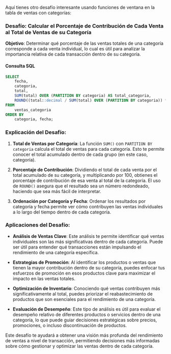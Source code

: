 Aquí tienes otro desafío interesante usando funciones de ventana en la tabla de ventas con categorías:

### **Desafío: Calcular el Porcentaje de Contribución de Cada Venta al Total de Ventas de su Categoría**

**Objetivo**: Determinar qué porcentaje de las ventas totales de una categoría corresponde a cada venta individual, lo cual es útil para analizar la importancia relativa de cada transacción dentro de su categoría.

#### **Consulta SQL**
```sql
SELECT 
    fecha,
    categoria,
    total,
    SUM(total) OVER (PARTITION BY categoria) AS total_categoria,
    ROUND((total::decimal / SUM(total) OVER (PARTITION BY categoria)) * 100, 2) AS porcentaje_contribucion
FROM 
    ventas_categoria
ORDER BY 
    categoria, fecha;
```

### **Explicación del Desafío**:

1. **Total de Ventas por Categoría**: La función `SUM()` con `PARTITION BY categoria` calcula el total de ventas para cada categoría. Esto te permite conocer el total acumulado dentro de cada grupo (en este caso, categoría).

2. **Porcentaje de Contribución**: Dividiendo el total de cada venta por el total acumulado de su categoría, y multiplicando por 100, obtienes el porcentaje de contribución de esa venta al total de la categoría. El uso de `ROUND()` asegura que el resultado sea un número redondeado, haciendo que sea más fácil de interpretar.

3. **Ordenación por Categoría y Fecha**: Ordenar los resultados por categoría y fecha permite ver cómo contribuyen las ventas individuales a lo largo del tiempo dentro de cada categoría.

### **Aplicaciones del Desafío**:

- **Análisis de Ventas Clave**: Este análisis te permite identificar qué ventas individuales son las más significativas dentro de cada categoría. Puede ser útil para entender qué transacciones están impulsando el rendimiento de una categoría específica.

- **Estrategias de Promoción**: Al identificar los productos o ventas que tienen la mayor contribución dentro de su categoría, puedes enfocar tus esfuerzos de promoción en esos productos clave para maximizar el impacto en las ventas totales.

- **Optimización de Inventario**: Conociendo qué ventas contribuyen más significativamente al total, puedes priorizar el reabastecimiento de productos que son esenciales para el rendimiento de una categoría.

- **Evaluación de Desempeño**: Este tipo de análisis es útil para evaluar el desempeño relativo de diferentes productos o servicios dentro de una categoría, lo que puede guiar decisiones estratégicas sobre precios, promociones, o incluso discontinuación de productos.

Este desafío te ayudará a obtener una visión más profunda del rendimiento de ventas a nivel de transacción, permitiendo decisiones más informadas sobre cómo gestionar y optimizar las ventas dentro de cada categoría.